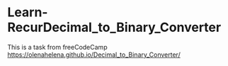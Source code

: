 # Learn-RecurDecimal_to_Binary_Converter
This is a task from freeCodeCamp
https://olenahelena.github.io/Decimal_to_Binary_Converter/